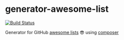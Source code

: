 # generator-awesome-list
[![Build Status](https://cloud.drone.io/api/badges/voidtek/generator-awesome-list/status.svg)](https://cloud.drone.io/voidtek/generator-awesome-list)

Generator for GitHub [awesome lists](https://github.com/sindresorhus/awesome) :sunglasses: using [composer](https://github.com/composer)
